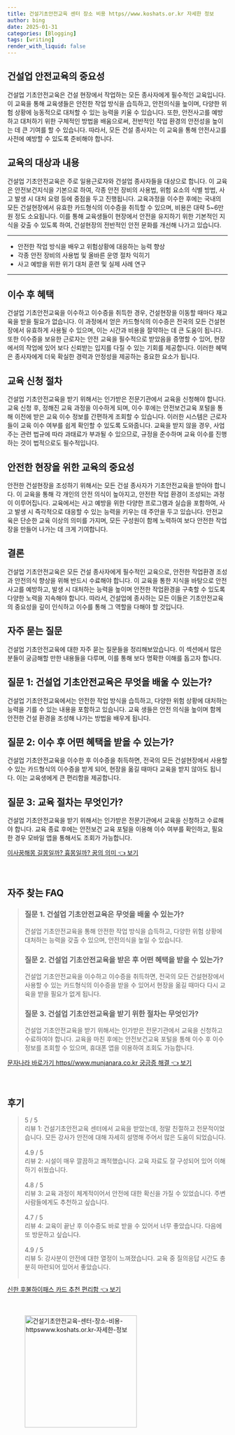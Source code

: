 ```yaml
---
title: 건설기초안전교육 센터 장소 비용 https//www.koshats.or.kr 자세한 정보
author: bing
date: 2025-01-31
categories: [Blogging]
tags: [writing]
render_with_liquid: false
---
```



<h2 id='건설업_안전교육의_중요성'>건설업 안전교육의 중요성</h2>

<p>건설업 기초안전교육은 건설 현장에서 작업하는 모든 종사자에게 필수적인 교육입니다. 이 교육을 통해 교육생들은 안전한 작업 방식을 습득하고, 안전의식을 높이며, 다양한 위험 상황에 능동적으로 대처할 수 있는 능력을 키울 수 있습니다. 또한, 안전사고를 예방하고 대처하기 위한 구체적인 방법을 배움으로써, 전반적인 작업 환경의 안전성을 높이는 데 큰 기여를 할 수 있습니다. 따라서, 모든 건설 종사자는 이 교육을 통해 안전사고를 사전에 예방할 수 있도록 준비해야 합니다.</p>

<h2 id='대상및내용'>교육의 대상과 내용</h2>

<p>건설업 기초안전교육은 주로 일용근로자와 건설업 종사자들을 대상으로 합니다. 이 교육은 안전보건지식을 기본으로 하여, 각종 안전 장비의 사용법, 위험 요소의 식별 방법, 사고 발생 시 대처 요령 등에 중점을 두고 진행됩니다. 교육과정을 이수한 후에는 국내의 모든 건설현장에서 유효한 카드형식의 이수증을 취득할 수 있으며, 비용은 대략 5~6만 원 정도 소요됩니다. 이를 통해 교육생들이 현장에서 안전을 유지하기 위한 기본적인 지식을 갖출 수 있도록 하여, 건설현장의 전반적인 안전 문화를 개선해 나가고 있습니다.</p>

<hr />

<ul>
    <li>안전한 작업 방식을 배우고 위험상황에 대응하는 능력 향상</li>
    <li>각종 안전 장비의 사용법 및 올바른 운영 절차 익히기</li>
    <li>사고 예방을 위한 위기 대처 훈련 및 실제 사례 연구</li>
</ul>

<hr />

<h2 id='혜택'>이수 후 혜택</h2>

<p>건설업 기초안전교육을 이수하고 이수증을 취득한 경우, 건설현장을 이동할 때마다 재교육을 받을 필요가 없습니다. 이 과정에서 얻은 카드형식의 이수증은 전국의 모든 건설현장에서 유효하게 사용될 수 있으며, 이는 시간과 비용을 절약하는 데 큰 도움이 됩니다. 또한 이수증을 보유한 근로자는 안전 교육을 필수적으로 받았음을 증명할 수 있어, 현장에서의 작업에 있어 보다 신뢰받는 입지를 다질 수 있는 기회를 제공합니다. 이러한 혜택은 종사자에게 더욱 확실한 경력과 안정성을 제공하는 중요한 요소가 됩니다.</p>

<h2 id='신청절차'>교육 신청 절차</h2>

<p>건설업 기초안전교육을 받기 위해서는 인가받은 전문기관에서 교육을 신청해야 합니다. 교육 신청 후, 정해진 교육 과정을 이수하게 되며, 이수 후에는 안전보건교육 포털을 통해 이전에 받은 교육 이수 정보를 간편하게 조회할 수 있습니다. 이러한 시스템은 근로자들이 교육 이수 여부를 쉽게 확인할 수 있도록 도와줍니다. 교육을 받지 않을 경우, 사업주는 관련 법규에 따라 과태료가 부과될 수 있으므로, 규정을 준수하며 교육 이수를 진행하는 것이 법적으로도 필수적입니다.</p>

<h2 id='안전사고_예방'>안전한 현장을 위한 교육의 중요성</h2>

<p>안전한 건설현장을 조성하기 위해서는 모든 건설 종사자가 기초안전교육을 받아야 합니다. 이 교육을 통해 각 개인의 안전 의식이 높아지고, 안전한 작업 환경이 조성되는 과정이 이루어집니다. 교육에서는 사고 예방을 위한 다양한 프로그램과 실습을 포함하여, 사고 발생 시 즉각적으로 대응할 수 있는 능력을 키우는 데 주안을 두고 있습니다. 안전교육은 단순한 교육 이상의 의미를 가지며, 모든 구성원이 함께 노력하여 보다 안전한 작업장을 만들어 나가는 데 크게 기여합니다.</p>

<h2 id='결론'>결론</h2>

<p>건설업 기초안전교육은 모든 건설 종사자에게 필수적인 교육으로, 안전한 작업환경 조성과 안전의식 향상을 위해 반드시 수료해야 합니다. 이 교육을 통한 지식을 바탕으로 안전사고를 예방하고, 발생 시 대처하는 능력을 높이며 안전한 작업환경을 구축할 수 있도록 다양한 노력을 지속해야 합니다. 따라서, 건설업에 종사하는 모든 이들은 기초안전교육의 중요성을 깊이 인식하고 이수를 통해 그 역할을 다해야 할 것입니다.</p>

<h2 id='자주_묻는_질문'>자주 묻는 질문</h2>

<p>건설업 기초안전교육에 대한 자주 묻는 질문들을 정리해보았습니다. 이 섹션에서 많은 분들이 궁금해할 만한 내용들을 다루며, 이를 통해 보다 명확한 이해를 돕고자 합니다.</p>

<h2 id='질문_1'>질문 1: 건설업 기초안전교육은 무엇을 배울 수 있는가?</h2>

<p>건설업 기초안전교육에서는 안전한 작업 방식을 습득하고, 다양한 위험 상황에 대처하는 능력을 기를 수 있는 내용을 포함하고 있습니다. 교육 생들은 안전 의식을 높이며 함께 안전한 건설 환경을 조성해 나가는 방법을 배우게 됩니다.</p>

<h2 id='질문_2'>질문 2: 이수 후 어떤 혜택을 받을 수 있는가?</h2>

<p>건설업 기초안전교육을 이수한 후 이수증을 취득하면, 전국의 모든 건설현장에서 사용할 수 있는 카드형식의 이수증을 받게 되어, 현장을 옮길 때마다 교육을 받지 않아도 됩니다. 이는 교육생에게 큰 편리함을 제공합니다.</p>

<h2 id='질문_3'>질문 3: 교육 절차는 무엇인가?</h2>

<p>건설업 기초안전교육을 받기 위해서는 인가받은 전문기관에서 교육을 신청하고 수료해야 합니다. 교육 종료 후에는 안전보건 교육 포털을 이용해 이수 여부를 확인하고, 필요한 경우 모바일 앱을 통해서도 조회가 가능합니다.</p>


<p><a class="click-button" title="이사꿈해몽 길몽일까? 흉몽일까? 꿈의 의미" href="https://aptwhite.github.io/posts/%EC%9D%B4%EC%82%AC%EA%BF%88%ED%95%B4%EB%AA%BD-%EA%B8%B8%EB%AA%BD%EC%9D%BC%EA%B9%8C-%ED%9D%89%EB%AA%BD%EC%9D%BC%EA%B9%8C-%EA%BF%88%EC%9D%98-%EC%9D%98%EB%AF%B8/" rel="dofollow">이사꿈해몽 길몽일까? 흉몽일까? 꿈의 의미 👈 보기</a></p><br>
<h2 id='자주_찾는_FAQ'>자주 찾는 FAQ</h2>
<div itemscope="" itemtype="https://schema.org/FAQPage"> 
<blockquote> 
<div itemscope="" itemprop="mainEntity" itemtype="https://schema.org/Question"> 
<h3 itemprop="name">질문 1. 건설업 기초안전교육은 무엇을 배울 수 있는가?</h3> 
<div itemscope="" itemprop="acceptedAnswer" itemtype="https://schema.org/Answer"> 
<span itemprop="text"> 
<p>건설업 기초안전교육을 통해 안전한 작업 방식을 습득하고, 다양한 위험 상황에 대처하는 능력을 갖출 수 있으며, 안전의식을 높일 수 있습니다.</p> 
</span> 
</div> 
</div> 

<div itemscope="" itemprop="mainEntity" itemtype="https://schema.org/Question"> 
<h3 itemprop="name">질문 2. 건설업 기초안전교육을 받은 후 어떤 혜택을 받을 수 있는가?</h3> 
<div itemscope="" itemprop="acceptedAnswer" itemtype="https://schema.org/Answer"> 
<span itemprop="text"> 
<p>건설업 기초안전교육을 이수하고 이수증을 취득하면, 전국의 모든 건설현장에서 사용할 수 있는 카드형식의 이수증을 받을 수 있어서 현장을 옮길 때마다 다시 교육을 받을 필요가 없게 됩니다.</p> 
</span> 
</div> 
</div> 

<div itemscope="" itemprop="mainEntity" itemtype="https://schema.org/Question"> 
<h3 itemprop="name">질문 3. 건설업 기초안전교육을 받기 위한 절차는 무엇인가?</h3> 
<div itemscope="" itemprop="acceptedAnswer" itemtype="https://schema.org/Answer"> 
<span itemprop="text"> 
<p>건설업 기초안전교육을 받기 위해서는 인가받은 전문기관에서 교육을 신청하고 수료하여야 합니다. 교육을 마친 후에는 안전보건교육 포털을 통해 이수 후 이수 정보를 조회할 수 있으며, 휴대폰 앱을 이용하여 조회도 가능합니다.</p> 
</span> 
</div> 
</div> 

</blockquote> 
</div>
<p><a class="click-button" title="문자나라 바로가기 https//www.munjanara.co.kr 궁금증 해결" href="https://aptwhite.github.io/posts/%EB%AC%B8%EC%9E%90%EB%82%98%EB%9D%BC-%EB%B0%94%EB%A1%9C%EA%B0%80%EA%B8%B0-httpswww.munjanara.co.kr-%EA%B6%81%EA%B8%88%EC%A6%9D-%ED%95%B4%EA%B2%B0/" rel="dofollow">문자나라 바로가기 https//www.munjanara.co.kr 궁금증 해결 👈 보기</a></p><br>
<h2 id='후기'>후기</h2>
<div itemscope itemtype="https://schema.org/Product">
  <blockquote>
  <div itemprop="review" itemscope itemtype="https://schema.org/Review">
      <div itemprop="reviewRating" itemscope itemtype="https://schema.org/Rating"> <span itemprop="ratingValue">5</span> / <span itemprop="bestRating">5</span> </div>
      <span itemprop="reviewBody">리뷰 1: 건설기초안전교육 센터에서 교육을 받았는데, 정말 친절하고 전문적이었습니다. 모든 강사가 안전에 대해 자세히 설명해 주어서 많은 도움이 되었습니다.</span>
  </div>
  <br>
  <div itemprop="review" itemscope="review" itemtype="https://schema.org/Review">
      <div itemprop="reviewRating" itemscope itemtype="https://schema.org/Rating"> <span itemprop="ratingValue">4.9</span> / <span itemprop="bestRating">5</span> </div>
      <span itemprop="reviewBody">리뷰 2: 시설이 매우 깔끔하고 쾌적했습니다. 교육 자료도 잘 구성되어 있어 이해하기 쉬웠습니다.</span>
  </div>
  <br>
  <div itemprop="review" itemscope itemtype="https://schema.org/Review">
      <div itemprop="reviewRating" itemscope itemtype="https://schema.org/Rating"> <span itemprop="ratingValue">4.8</span> / <span itemprop="bestRating">5</span> </div>
      <span itemprop="reviewBody">리뷰 3: 교육 과정이 체계적이어서 안전에 대한 확신을 가질 수 있었습니다. 주변 사람들에게도 추천하고 싶습니다.</span>
  </div>
  <br>
  <div itemprop="review" itemscope itemtype="https://schema.org/Review">
      <div itemprop="reviewRating" itemscope itemtype="https://schema.org/Rating"> <span itemprop="ratingValue">4.7</span> / <span itemprop="bestRating">5</span> </div>
      <span itemprop="reviewBody">리뷰 4: 교육이 끝난 후 이수증도 바로 받을 수 있어서 너무 좋았습니다. 다음에 또 방문하고 싶습니다.</span>
  </div>
  <br>
  <div itemprop="review" itemscope itemtype="https://schema.org/Review">
      <div itemprop="reviewRating" itemscope itemtype="https://schema.org/Rating"> <span itemprop="ratingValue">4.9</span> / <span itemprop="bestRating">5</span> </div>
      <span itemprop="reviewBody">리뷰 5: 강사분이 안전에 대한 열정이 느껴졌습니다. 교육 중 질의응답 시간도 충분히 마련되어 있어서 좋았습니다.</span>
  </div>
  <br>
  </blockquote>
</div>
<p><a class="click-button" title="신한 후불하이패스 카드 추천 편리함" href="https://aptwhite.github.io/posts/%EC%8B%A0%ED%95%9C-%ED%9B%84%EB%B6%88%ED%95%98%EC%9D%B4%ED%8C%A8%EC%8A%A4-%EC%B9%B4%EB%93%9C-%EC%B6%94%EC%B2%9C-%ED%8E%B8%EB%A6%AC%ED%95%A8/" rel="dofollow">신한 후불하이패스 카드 추천 편리함 👈 보기</a></p><br>
<figure class="image"><img src="https://aptwhite.github.io/assets/img/thumbnail/건설기초안전교육-센터-장소-비용-httpswww.koshats.or.kr-자세한-정보.webp" alt="건설기초안전교육-센터-장소-비용-httpswww.koshats.or.kr-자세한-정보" width="256" height="256"></figure>